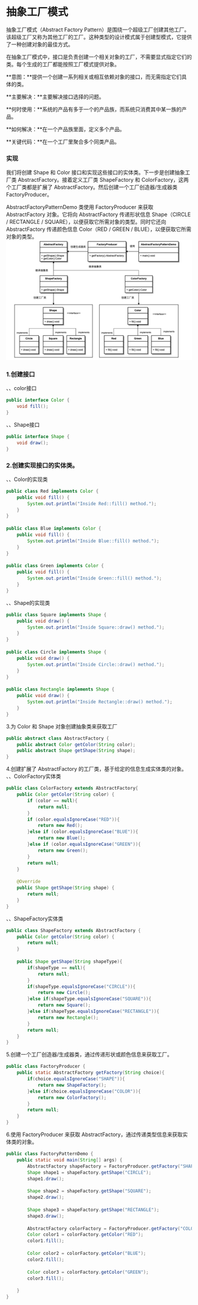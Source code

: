 # 抽象工厂模式
抽象工厂模式（Abstract Factory Pattern）是围绕一个超级工厂创建其他工厂。该超级工厂又称为其他工厂的工厂。这种类型的设计模式属于创建型模式，它提供了一种创建对象的最佳方式。

在抽象工厂模式中，接口是负责创建一个相关对象的工厂，不需要显式指定它们的类。每个生成的工厂都能按照工厂模式提供对象。

**意图：**提供一个创建一系列相关或相互依赖对象的接口，而无需指定它们具体的类。

**主要解决：**主要解决接口选择的问题。

**何时使用：**系统的产品有多于一个的产品族，而系统只消费其中某一族的产品。

**如何解决：**在一个产品族里面，定义多个产品。

**关键代码：**在一个工厂里聚合多个同类产品。

### 实现
我们将创建 Shape 和 Color 接口和实现这些接口的实体类。下一步是创建抽象工厂类 AbstractFactory。接着定义工厂类 ShapeFactory 和 ColorFactory，这两个工厂类都是扩展了 AbstractFactory。然后创建一个工厂创造器/生成器类 FactoryProducer。

AbstractFactoryPatternDemo 类使用 FactoryProducer 来获取 AbstractFactory 对象。它将向 AbstractFactory 传递形状信息 Shape（CIRCLE / RECTANGLE / SQUARE），以便获取它所需对象的类型。同时它还向 AbstractFactory 传递颜色信息 Color（RED / GREEN / BLUE），以便获取它所需对象的类型。
![](https://raw.githubusercontent.com/hejiahao298/Myimg/master/AbstractFactory.jpg)

### 1.创建接口
、、color接口
```java
public interface Color {
    void fill();
}
```

、、Shape接口
```java
public interface Shape {
    void draw();
}
```

### 2.创建实现接口的实体类。
、、Color的实现类
```java
public class Red implements Color {
    public void fill() {
        System.out.println("Inside Red::fill() method.");
    }
}

public class Blue implements Color {
    public void fill() {
        System.out.println("Inside Blue::fill() method.");
    }
}

public class Green implements Color {
    public void fill() {
        System.out.println("Inside Green::fill() method.");
    }
}
```
、、Shape的实现类
```java
public class Square implements Shape {
    public void draw() {
        System.out.println("Inside Square::draw() method.");
    }
}

public class Circle implements Shape {
    public void draw() {
        System.out.println("Inside Circle::draw() method.");
    }
}

public class Rectangle implements Shape {
    public void draw() {
        System.out.println("Inside Rectangle::draw() method.");
    }
}
```

3.为 Color 和 Shape 对象创建抽象类来获取工厂
```java
public abstract class AbstractFactory {
    public abstract Color getColor(String color);
    public abstract Shape getShape(String shape);
}
```

4.创建扩展了 AbstractFactory 的工厂类，基于给定的信息生成实体类的对象。
、、ColorFactory实体类
```java
public class ColorFactory extends AbstractFactory{
    public Color getColor(String color) {
        if (color == null){
            return null;
        }
        if (color.equalsIgnoreCase("RED")){
            return new Red();
        }else if (color.equalsIgnoreCase("BLUE")){
            return new Blue();
        }else if (color.equalsIgnoreCase("GREEN")){
            return new Green();
        }
        return null;
    }

    @Override
    public Shape getShape(String shape) {
        return null;
    }
}
```

、、ShapeFactory实体类
```java
public class ShapeFactory extends AbstractFactory {
    public Color getColor(String color) {
        return null;
    }

    public Shape getShape(String shapeType){
        if(shapeType == null){
            return null;
        }
        if(shapeType.equalsIgnoreCase("CIRCLE")){
            return new Circle();
        }else if(shapeType.equalsIgnoreCase("SQUARE")){
            return new Square();
        }else if(shapeType.equalsIgnoreCase("RECTANGLE")){
            return new Rectangle();
        }
        return null;
    }
}
```

5.创建一个工厂创造器/生成器类，通过传递形状或颜色信息来获取工厂。
```java
public class FactoryProducer {
    public static AbstractFactory getFactory(String choice){
        if(choice.equalsIgnoreCase("SHAPE")){
            return new ShapeFactory();
        }else if(choice.equalsIgnoreCase("COLOR")){
            return new ColorFactory();
        }
        return null;
    }
}
```

6.使用 FactoryProducer 来获取 AbstractFactory，通过传递类型信息来获取实体类的对象。
```java
public class FactoryPatternDemo {
    public static void main(String[] args) {
        AbstractFactory shapeFactory = FactoryProducer.getFactory("SHAPE");
        Shape shape1 = shapeFactory.getShape("CIRCLE");
        shape1.draw();

        Shape shape2 = shapeFactory.getShape("SQUARE");
        shape2.draw();

        Shape shape3 = shapeFactory.getShape("RECTANGLE");
        shape3.draw();

        AbstractFactory colorFactory = FactoryProducer.getFactory("COLOR");
        Color color1 = colorFactory.getColor("RED");
        color1.fill();

        Color color2 = colorFactory.getColor("BLUE");
        color2.fill();

        Color color3 = colorFactory.getColor("GREEN");
        color3.fill();

    }
}
```
